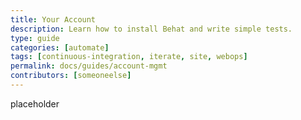 ```yaml
---
title: Your Account
description: Learn how to install Behat and write simple tests.
type: guide
categories: [automate]
tags: [continuous-integration, iterate, site, webops]
permalink: docs/guides/account-mgmt
contributors: [someoneelse]
---
```


placeholder